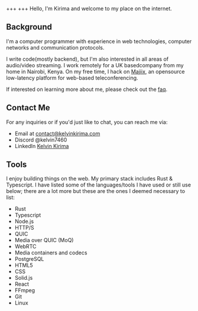 +++
+++
Hello, I'm Kirima and welcome to my place on the internet. 

## Background

I'm a computer programmer with experience in web technologies, computer networks and communication protocols.

I write code(mostly backend), but I'm also interested in all areas of audio/video streaming. I work remotely for a UK basedcompany from my home in Nairobi, Kenya. On my free time, I hack on [Majiix](https://github.com/Majgix/Majiix), an opensource low-latency platform for web-based teleconferencing.  

If interested on learning more about me, please check out the [faq](/faq). 

## Contact Me
For any inquiries or if you'd just like to chat, you can reach me via:

- Email at contact@kelvinkirima.com
- Discord @kelvin7460
- LinkedIn [Kelvin Kirima](https://www.linkedin.com/in/kelvin-kirima-25b010184/)

## Tools
I enjoy building things on the web. My primary stack includes Rust & Typescript. I have listed some of the languages/tools I have used or still use below; there are a lot more but these are the ones I deemed necessary to list: 

- Rust
- Typescript
- Node.js
- HTTP/S
- QUIC
- Media over QUIC (MoQ)
- WebRTC
- Media containers and codecs
- PostgreSQL
- HTML5
- CSS
- Solid.js
- React
- FFmpeg
- Git
- Linux
